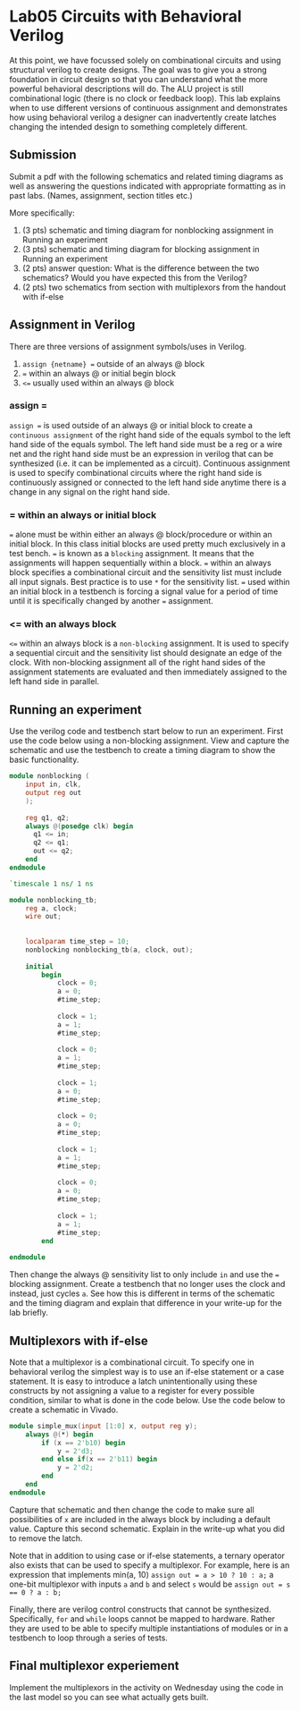 # Lab05 Circuits with Behavioral Verilog
At this point, we have focussed solely on combinational circuits and using structural verilog to create designs.
The goal was to give you a strong foundation in circuit design so that you can understand what the more powerful
behavioral descriptions will do. The ALU project is still combinational logic (there is no clock or feedback loop). 
This lab explains when to use different versions of continuous assignment and demonstrates how using behavioral 
verilog a designer can inadvertently create latches changing the intended design to something completely different. 

## Submission
Submit a pdf with the following schematics and related timing diagrams as well as answering the questions indicated with appropriate formatting as in past labs. (Names, assignment, section titles etc.)

More specifically:
1) (3 pts) schematic and timing diagram for nonblocking assignment in Running an experiment
2) (3 pts) schematic and timing diagram for blocking assignment in Running an experiment
3) (2 pts) answer question: What is the difference between the two schematics?
   Would you have expected this from the Verilog?
5) (2 pts) two schematics from section with multiplexors from the handout with if-else

## Assignment in Verilog
There are three versions of assignment symbols/uses in Verilog.
1. `assign {netname} =` outside of an always @ block
2. `=` within an always @ or initial begin block
3. `<=` usually used within an always @ block

### assign =
`assign =` is used outside of an always @ or initial block to create a `continuous assignment` of the right hand
side of the equals symbol to the left hand side of the equals symbol. The left hand side must be a reg or a wire net
and the right hand side must be an expression in verilog that can be synthesized (i.e. it can be implemented as a circuit).
Continuous assignment is used to specify combinational circuits where the right hand side is continuously assigned or
connected to the left hand side anytime there is a change in any signal on the right hand side.

### = within an always or initial block
`=` alone must be within either an always @ block/procedure or within an initial block. In this class initial blocks
are used pretty much exclusively in a test bench. `=` is known as a `blocking` assignment. It means that the assignments
will happen sequentially within a block. `=` within an always block specifies a combinational circuit and the
sensitivity list must include all input signals. Best practice is to use `*` for the sensitivity list. 
`=` used within an initial block in a testbench is forcing a signal value for a period of time until it is 
specifically changed by another `=` assignment.

### <= with an always block
`<=` within an always block is a `non-blocking` assignment. It is used to specify a sequential circuit and the 
sensitivity list should designate an edge of the clock. With non-blocking assignment all of the right hand sides
of the assignment statements are evaluated and then immediately assigned to the left hand side in parallel.

## Running an experiment
Use the verilog code and testbench start below to run an experiment. First use the code below using a non-blocking assignment.
View and capture the schematic and use the testbench to create a timing diagram to show the basic functionality.

```verilog
module nonblocking (
    input in, clk,
    output reg out
    );
          
    reg q1, q2;
    always @(posedge clk) begin
      q1 <= in;
      q2 <= q1;
      out <= q2;
    end
endmodule

```
```verilog
`timescale 1 ns/ 1 ns

module nonblocking_tb;
    reg a, clock;
    wire out;
    
       
    localparam time_step = 10;
    nonblocking nonblocking_tb(a, clock, out);
    
    initial
        begin           
            clock = 0;
            a = 0;
            #time_step;
            
            clock = 1;
            a = 1;
            #time_step;
                      
            clock = 0;
            a = 1;
            #time_step;
                                              
            clock = 1;
            a = 0;
            #time_step;
                        
            clock = 0;
            a = 0;
            #time_step;
                 
            clock = 1;
            a = 1;
            #time_step;
                       
            clock = 0;
            a = 0;
            #time_step;
                 
            clock = 1;
            a = 1;
            #time_step;          
        end
    
endmodule

```
Then change the always @ sensitivity list to only include `in` and use the `=` blocking assignment. Create a testbench that no longer uses the clock and instead, just cycles `a`. See how this is different in terms of the schematic and the timing diagram and explain that difference in your write-up for the lab briefly.

## Multiplexors with if-else
Note that a multiplexor is a combinational circuit. To specify one in behavioral verilog the simplest way is to use an if-else statement or a case statement. It is easy to introduce a latch 
unintentionally using these constructs by not assigning a value to a register for every possible 
condition, similar to what is done in the code below. Use the code below to create a schematic in 
Vivado. 

```verilog
module simple_mux(input [1:0] x, output reg y);
    always @(*) begin
        if (x == 2'b10) begin
            y = 2'd3;
        end else if(x == 2'b11) begin
            y = 2'd2;
        end
    end
endmodule
```
Capture that schematic and then change the code to make sure all possibilities of `x` are included
in the always block by including a default value. Capture this second schematic. Explain in the write-up what you did to remove the latch.

Note that in addition to using case or if-else statements, a ternary operator also exists that
can be used to specify a multiplexor. For example, here is an expression that implements min(a, 10) 
`assign out = a > 10 ? 10 : a;` a one-bit multiplexor with inputs `a` and `b` and select `s` would
be `assign out = s == 0 ? a : b;`

Finally, there are verilog control constructs that cannot be synthesized. Specifically, `for` and `while` 
loops cannot be mapped to hardware. Rather they are used to be able to specify multiple instantiations 
of modules or in a testbench to loop through a series of tests.

## Final multiplexor experiement
Implement the multiplexors in the activity on Wednesday using the code in the last model so
you can see what actually gets built.
